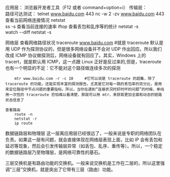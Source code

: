 <!--
 * @Author: your name
 * @Date: 2022-02-01 15:30:03
 * @LastEditTime: 2022-02-02 17:24:08
 * @LastEditors: Please set LastEditors
 * @Description: 打开koroFileHeader查看配置 进行设置: https://github.com/OBKoro1/koro1FileHeader/wiki/%E9%85%8D%E7%BD%AE
 * @FilePath: /devops/network/network.md
-->


应用层：
    浏览器开发者工具（F12 或者 command+option+i）
传输层：   
    路径可达测试：
        telnet www.baidu.com 443
        nc -w 2 -zv www.baidu.com 443
    查看当前网络连接情况
        netstat  
        ss -s
    查看当前连接的速率
        iftop
    查看丢包和乱序等的统计
        netstat -s   
        watch --diff netstat -s    

网络层
    查看网络路径状况
        traceroute www.baidu.com       #就是 traceroute 默认是用 UDP 作为探测协议的，但是很多网络设备并不会对 UDP 作出回应。所以我们改成 ICMP 协议做探测后，网络设备就有回应了。其实，Windows 上的 tracert，就是默认用 ICMP，这一点跟 Linux 正好是反过来的,但是，traceroute 也有一个明显的不足：它不能对这个路径做连续多次的探测

        mtr www.baidu.com -r -c 10     #它可以说是 traceroute 的超集，除了 traceroute 的功能，还能实现丰富的探测报告。尤其是它对每一跳的丢包率的百分比，是用来定位路径中节点问题的重要指标。所以，当你在遇到“连接状况时好时坏的问题”的时候，单纯用一次性的 traceroute 恐怕难以看清楚，那就可以用 mtr，来获取更加全面和动态的链路状态信息了 

    查看路由
        route -n
        netstat -r
        ip route

数据链路层和物理层
   这一层离应用层已经很远了，一般来说是专职的网络团队在负责。如果这一层有问题，就会直接体现在网络层表现上面，比如 IP 会有丢包和延迟等现象，然后会引发传输层异常（如丢包、乱序、重传等）。所以，一个稳定的数据链路层乃至物理层，是网络可靠性的基石。                




三层交换机是有路由功能的交换机。一般来说交换机是工作在二层的，所以这里强调“三层”交换机，就是突出了它带有三层（路由）功能。